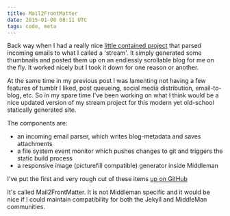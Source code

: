 ```yaml
---
title: Mail2FrontMatter
date: 2015-01-08 08:11 UTC
tags: code, meta
---
```


Back way when I had a really nice [little contained project](https://github.com/whistlerbrk/Stream) that parsed incoming emails to what I called a 'stream'. It simply generated some thumbnails and posted them up on an endlessly scrollable blog for me on the fly. It worked nicely but I took it down for one reason or another.

At the same time in my previous post I was lamenting not having a few features of tumblr I liked, post queueing, social media distribution, email-to-blog, etc. So in my spare time I've been working on what I think would be a nice updated version of my stream project for this modern yet old-school statically generated site.

The components are:

* an incoming email parser, which writes blog-metadata and saves attachments
* a file system event monitor which pushes changes to git and triggers the static build process
* a responsive image (picturefill compatible) generator inside Middleman

I've put the first and very rough cut of these items [up on GitHub]([https://github.com/whistlerbrk/Mail2FrontMatter])

It's called Mail2FrontMatter. It is not Middleman specific and it would be nice if I could maintain compatibility for both the Jekyll and MiddleMan communities.
